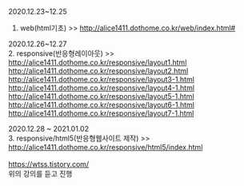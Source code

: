 2020.12.23~12.25<br>
1. web(html기초) >> http://alice1411.dothome.co.kr/web/index.html# <br>

2020.12.26~12.27<br>
2. responsive(반응형레이아웃) >> http://alice1411.dothome.co.kr/responsive/layout1.html<br>
 http://alice1411.dothome.co.kr/responsive/layout2.html<br>
 http://alice1411.dothome.co.kr/responsive/layout3-1.html<br>
 http://alice1411.dothome.co.kr/responsive/layout4-1.html<br>
 http://alice1411.dothome.co.kr/responsive/layout5-1.html<br>
 http://alice1411.dothome.co.kr/responsive/layout6-1.html<br>
 http://alice1411.dothome.co.kr/responsive/layout7-1.html<br>

2020.12.28 ~ 2021.01.02 <br>
3. responsive/html5(반응형웹사이트 제작) >> http://alice1411.dothome.co.kr/responsive/html5/index.html<br>
<br>
https://wtss.tistory.com/<br>
위의 강의를 듣고 진행
